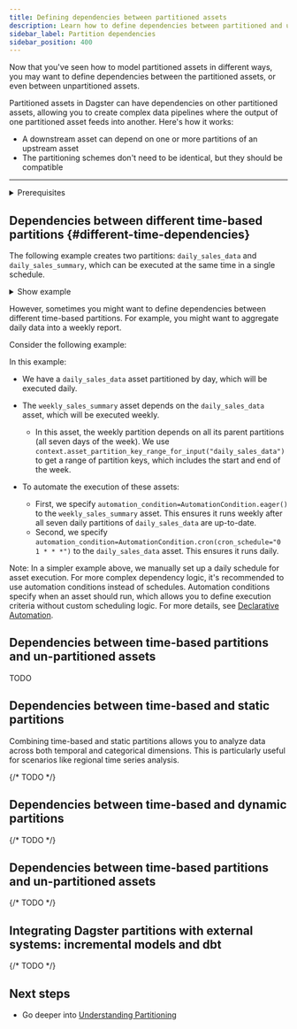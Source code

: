 ```yaml
---
title: Defining dependencies between partitioned assets
description: Learn how to define dependencies between partitioned and unpartitioned assets in Dagster.
sidebar_label: Partition dependencies
sidebar_position: 400
---
```


Now that you've seen how to model partitioned assets in different ways, you may want to define dependencies between the partitioned assets, or even between unpartitioned assets.

Partitioned assets in Dagster can have dependencies on other partitioned assets, allowing you to create complex data pipelines where the output of one partitioned asset feeds into another. Here's how it works:

- A downstream asset can depend on one or more partitions of an upstream asset
- The partitioning schemes don't need to be identical, but they should be compatible

---

<details>
<summary>Prerequisites</summary>

To follow the steps in this guide, you'll need:

- Familiarity with [Assets](/guides/data-assets)
- Familiarity with [Partitions](/guides/partitioning)

</details>

## Dependencies between different time-based partitions \{#different-time-dependencies}

The following example creates two partitions: `daily_sales_data` and `daily_sales_summary`, which can be executed at the same time in a single schedule.

<details>
<summary>Show example</summary>

<CodeExample filePath="guides/data-modeling/partitioning/time_based_partitioning.py" language="python" />

</details>

However, sometimes you might want to define dependencies between different time-based partitions. For example, you might want to aggregate daily data into a weekly report.

Consider the following example:

<CodeExample filePath="guides/data-modeling/partitioning/time_based_partition_dependencies.py" language="python" />

In this example:

- We have a `daily_sales_data` asset partitioned by day, which will be executed daily.
- The `weekly_sales_summary` asset depends on the `daily_sales_data` asset, which will be executed weekly.

  - In this asset, the weekly partition depends on all its parent partitions (all seven days of the week). We use `context.asset_partition_key_range_for_input("daily_sales_data")` to get a range of partition keys, which includes the start and end of the week.

- To automate the execution of these assets:

  - First, we specify `automation_condition=AutomationCondition.eager()` to the `weekly_sales_summary` asset. This ensures it runs weekly after all seven daily partitions of `daily_sales_data` are up-to-date.
  - Second, we specify `automation_condition=AutomationCondition.cron(cron_schedule="0 1 * * *")` to the `daily_sales_data` asset. This ensures it runs daily.

Note: In a simpler example above, we manually set up a daily schedule for asset execution. For more complex dependency logic, it's recommended to use automation conditions instead of schedules. Automation conditions specify when an asset should run, which allows you to define execution criteria without custom scheduling logic. For more details, see [Declarative Automation](/concepts/automation/declarative-automation).

## Dependencies between time-based partitions and un-partitioned assets

TODO

## Dependencies between time-based and static partitions

Combining time-based and static partitions allows you to analyze data across both temporal and categorical dimensions. This is particularly useful for scenarios like regional time series analysis.

{/* TODO */}

## Dependencies between time-based and dynamic partitions

{/* TODO */}

## Dependencies between time-based partitions and un-partitioned assets

{/* TODO */}

## Integrating Dagster partitions with external systems: incremental models and dbt

{/* TODO */}

## Next steps

- Go deeper into [Understanding Partitioning](#)
